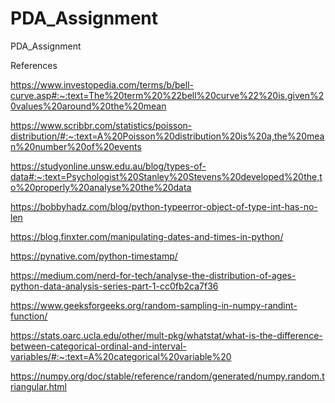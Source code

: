 # PDA_Assignment
PDA_Assignment




References

https://www.investopedia.com/terms/b/bell-curve.asp#:~:text=The%20term%20%22bell%20curve%22%20is,given%20values%20around%20the%20mean

https://www.scribbr.com/statistics/poisson-distribution/#:~:text=A%20Poisson%20distribution%20is%20a,the%20mean%20number%20of%20events

https://studyonline.unsw.edu.au/blog/types-of-data#:~:text=Psychologist%20Stanley%20Stevens%20developed%20the,to%20properly%20analyse%20the%20data

https://bobbyhadz.com/blog/python-typeerror-object-of-type-int-has-no-len

https://blog.finxter.com/manipulating-dates-and-times-in-python/

https://pynative.com/python-timestamp/

https://medium.com/nerd-for-tech/analyse-the-distribution-of-ages-python-data-analysis-series-part-1-cc0fb2ca7f36

https://www.geeksforgeeks.org/random-sampling-in-numpy-randint-function/

https://stats.oarc.ucla.edu/other/mult-pkg/whatstat/what-is-the-difference-between-categorical-ordinal-and-interval-variables/#:~:text=A%20categorical%20variable%20

https://numpy.org/doc/stable/reference/random/generated/numpy.random.triangular.html